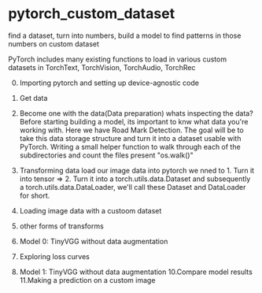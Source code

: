 # pytorch_custom_dataset
find a dataset, turn into numbers, build a model to find patterns in those numbers on custom dataset 

PyTorch includes many existing functions to load in various custom datasets in TorchText, TorchVision, TorchAudio, TorchRec

0. Importing pytorch and setting up device-agnostic code 
1. Get data
2. Become one with the data(Data preparation)
   whats inspecting the data?
   Before starting building a model, its important to knw what data you're working with.
   Here we have Road Mark Detection.
   The goal will be to take this data storage structure and turn it into a dataset usable with PyTorch.
   Writing a small helper function to walk through each of the subdirectories and count the files present "os.walk()"
 
3. Transforming data
   load our image data into pytorch
   we nned to 1. Turn it into tensor => 2. Turn it into a torch.utils.data.Dataset and subsequently a torch.utils.data.DataLoader, we'll call these Dataset and DataLoader for 
   short.
   





4. Loading image data with a custoom dataset
5. other forms of transforms
7. Model 0: TinyVGG without data augmentation
8. Exploring loss curves
9. Model 1: TinyVGG without data augmentation
10.Compare model results
11.Making a prediction on a custom image

